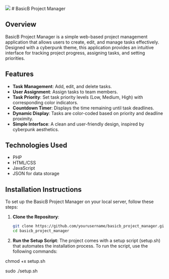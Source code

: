 <img src="https://it.buf0rd.com/blog/images/basicBprojectmanager.png">
# BasicB Project Manager

## Overview
BasicB Project Manager is a simple web-based project management application that allows users to create, edit, and manage tasks effectively. Designed with a cyberpunk theme, this application provides an intuitive interface for tracking project progress, assigning tasks, and setting priorities.

## Features
- **Task Management**: Add, edit, and delete tasks.
- **User Assignment**: Assign tasks to team members.
- **Task Priority**: Set task priority levels (Low, Medium, High) with corresponding color indicators.
- **Countdown Timer**: Displays the time remaining until task deadlines.
- **Dynamic Display**: Tasks are color-coded based on priority and deadline proximity.
- **Simple Interface**: A clean and user-friendly design, inspired by cyberpunk aesthetics.

## Technologies Used
- PHP
- HTML/CSS
- JavaScript
- JSON for data storage

## Installation Instructions
To set up the BasicB Project Manager on your local server, follow these steps:

1. **Clone the Repository**:
   ```bash
   git clone https://github.com/yourusername/basicb_project_manager.git
   cd basicb_project_manager
2. **Run the Setup Script**: The project comes with a setup script (setup.sh) that automates the installation process. To run the script, use the following commands:

chmod +x setup.sh

sudo ./setup.sh
